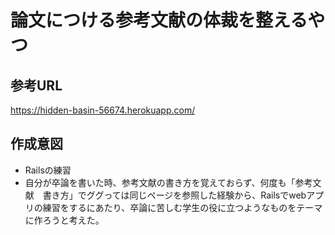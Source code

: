 # 論文につける参考文献の体裁を整えるやつ

## 参考URL
https://hidden-basin-56674.herokuapp.com/

## 作成意図
- Railsの練習
- 自分が卒論を書いた時、参考文献の書き方を覚えておらず、何度も「参考文献　書き方」でググっては同じページを参照した経験から、Railsでwebアプリの練習をするにあたり、卒論に苦しむ学生の役に立つようなものをテーマに作ろうと考えた。

